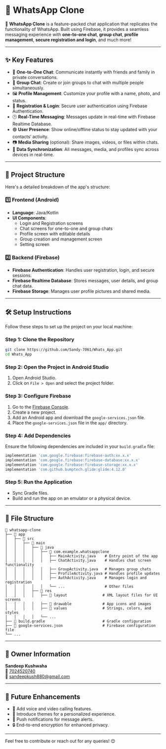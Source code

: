 # 📱 WhatsApp Clone  

🚀 **WhatsApp Clone** is a feature-packed chat application that replicates the functionality of WhatsApp. Built using Firebase, it provides a seamless messaging experience with **one-to-one chat**, **group chat**, **profile management**, **secure registration and login**, and much more!  

---

## ✨ Key Features  

- 💬 **One-to-One Chat**: Communicate instantly with friends and family in private conversations.  
- 👥 **Group Chat**: Create or join groups to chat with multiple people simultaneously.  
- 🖼️ **Profile Management**: Customize your profile with a name, photo, and status.  
- 🔐 **Registration & Login**: Secure user authentication using Firebase Authentication.  
- 🕒 **Real-Time Messaging**: Messages update in real-time with Firebase Realtime Database.  
- 🟢 **User Presence**: Show online/offline status to stay updated with your contacts’ activity.  
- 📷 **Media Sharing** (optional): Share images, videos, or files within chats.  
- 🔄 **Data Synchronization**: All messages, media, and profiles sync across devices in real-time.  

---

## 📂 Project Structure  

Here's a detailed breakdown of the app's structure:  

### 1️⃣ **Frontend (Android)**  
- **Language**: Java/Kotlin  
- **UI Components**:  
  - Login and Registration screens  
  - Chat screens for one-to-one and group chats  
  - Profile screen with editable details  
  - Group creation and management screen
  - Setting screen  

### 2️⃣ **Backend (Firebase)**  
- **Firebase Authentication**: Handles user registration, login, and secure sessions.  
- **Firebase Realtime Database**: Stores messages, user details, and group chat data.  
- **Firebase Storage**: Manages user profile pictures and shared media.  

---

## 🛠️ Setup Instructions  

Follow these steps to set up the project on your local machine:  

### Step 1: Clone the Repository  
```bash  
git clone https://github.com/Sandy-7061/Whats_App.git
cd Whats_App  
```  

### Step 2: Open the Project in Android Studio  
1. Open Android Studio.  
2. Click on `File > Open` and select the project folder.  

### Step 3: Configure Firebase  
1. Go to the [Firebase Console](https://console.firebase.google.com/).  
2. Create a new project.  
3. Add an Android app and download the `google-services.json` file.  
4. Place the `google-services.json` file in the `app/` directory.  

### Step 4: Add Dependencies  
Ensure the following dependencies are included in your `build.gradle` file:  
```gradle  
implementation 'com.google.firebase:firebase-auth:xx.x.x'  
implementation 'com.google.firebase:firebase-database:xx.x.x'  
implementation 'com.google.firebase:firebase-storage:xx.x.x'  
implementation 'com.github.bumptech.glide:glide:4.12.0'  
```  

### Step 5: Run the Application  
- Sync Gradle files.  
- Build and run the app on an emulator or a physical device.  

---


## 📂 File Structure  

```
📁 whatsapp-clone  
├── 📁 app  
│   ├── 📁 src  
│   │   ├── 📁 main  
│   │   │   ├── 📁 java  
│   │   │   │   ├── 📁 com.example.whatsappclone  
│   │   │   │   │   ├── MainActivity.java    # Entry point of the app  
│   │   │   │   │   ├── ChatActivity.java    # Handles chat screen functionality  
│   │   │   │   │   ├── GroupActivity.java   # Manages group chats  
│   │   │   │   │   ├── ProfileActivity.java # Handles profile updates  
│   │   │   │   │   ├── AuthActivity.java    # Manages login and registration  
│   │   │   │   │   └── ...                  # Other files  
│   │   │   ├── 📁 res  
│   │   │   │   ├── 📁 layout                # XML layout files for UI screens  
│   │   │   │   ├── 📁 drawable              # App icons and images  
│   │   │   │   ├── 📁 values                # Strings, colors, and styles  
│   │   │   │   └── ...  
├── 📁 build.gradle                          # Gradle configuration  
├── 📄 google-services.json                  # Firebase configuration file  
└── ...  
```

---

## 👤 Owner Information  

**Sandeep Kushwaha**  
📱 [7024520740](tel:7024520740)  
📧 [sandeepkush880@gmail.com](mailto:sandeepkush880@gmail.com)  

---

## 🚀 Future Enhancements  

- 🌟 Add voice and video calling features.  
- 🎨 Introduce themes for a personalized experience.  
- 🔔 Push notifications for message alerts.  
- 🔒 End-to-end encryption for enhanced privacy.  

---

Feel free to contribute or reach out for any queries! 😊
